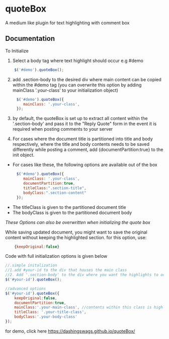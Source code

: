 # quoteBox
A medium like plugin  for text highlighting with comment box 
## Documentation

To Initialize

1. Select a body tag where text highlight should occur e.g #demo
```js
    $('#demo').quoteBox();
```
2. add .section-body to the desired div where main content can be copied within the #demo tag (you can overwrite this option by adding mainClass '.your-class' to your initialization object)
```js
     $('#demo').quoteBox({
        mainClass: '.your-class',
     });
```
3. by default, the quoteBox is set up to extract all content within the '.section-body' and pass it to the "Reply Quote" form in the event it is required when posting comments to your server

4. For cases where the document title is partitioned into title and body respectively, where the title and body contents needs to be saved differently while posting a comment, add {documentPartition:true} to the init object.
* For cases like these, the following options are available out of the box
```js
     $('#demo').quoteBox({
        mainClass: '.your-class',
        documentPartition:true,
        titleClass:".section-title",
        bodyClass:".section-content"
     });
```
* The titleClass is given to the partitioned document title
* The bodyClass is given to the partitioned document body
    
_These Options can also be overwritten when initializing the quote box_

While saving updated document, you might want to save the original content without keeping the highlighted section. for this option, use:

```js
    {keepOriginal:false}
```
Code with full initialization options is given below

```js 
//.simple initalization 
//1.add #your-id to the div that houses the main class
//2. Add '.section-body' to the div where you want the highlights to occur 
$('#your-id').quoteBox();

//advanced options
$('#your-id').quoteBox({
	keepOriginal:false,
	documentPartition:true,
	mainClass:'.your-main-class', //contents within this class is highlightable
	titleClass: '.your-title-class',
	bodyClass:'.your-body-class'
});
```
for demo, click here https://dashingswags.github.io/quoteBox/
